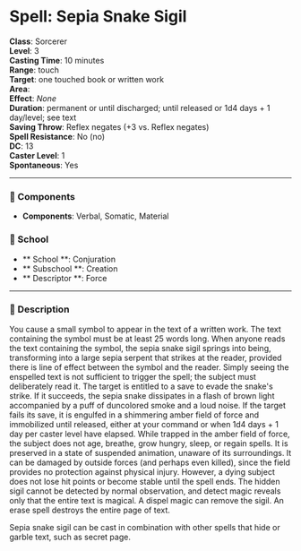 
# Spell: Sepia Snake Sigil
**Class**: Sorcerer  
**Level**: 3  
**Casting Time**: 10 minutes  
**Range**: touch  
**Target**: one touched book or written work  
**Area**:   
**Effect**: _None_  
**Duration**: permanent or until discharged; until released or 1d4 days + 1 day/level; see text  
**Saving Throw**: Reflex negates (+3 vs. Reflex negates)  
**Spell Resistance**: No (no)  
**DC**: 13  
**Caster Level**: 1  
**Spontaneous**: Yes

---

### 🔮 Components
- **Components**: Verbal, Somatic, Material

### 🏫 School
- ** School **: Conjuration
- ** Subschool **: Creation
- ** Descriptor **: Force
---

### 📜 Description
You cause a small symbol to appear in the text of a written work. The text containing the symbol must be at least 25 words long. When anyone reads the text containing the symbol, the sepia snake sigil springs into being, transforming into a large sepia serpent that strikes at the reader, provided there is line of effect between the symbol and the reader. Simply seeing the enspelled text is not sufficient to trigger the spell; the subject must deliberately read it. The target is entitled to a save to evade the snake's strike. If it succeeds, the sepia snake dissipates in a flash of brown light accompanied by a puff of duncolored smoke and a loud noise. If the target fails its save, it is engulfed in a shimmering amber field of force and immobilized until released, either at your command or when 1d4 days + 1 day per caster level have elapsed. While trapped in the amber field of force, the subject does not age, breathe, grow hungry, sleep, or regain spells. It is preserved in a state of suspended animation, unaware of its surroundings. It can be damaged by outside forces (and perhaps even killed), since the field provides no protection against physical injury. However, a dying subject does not lose hit points or become stable until the spell ends. The hidden sigil cannot be detected by normal observation, and detect magic reveals only that the entire text is magical. A dispel magic can remove the sigil. An erase spell destroys the entire page of text.

Sepia snake sigil can be cast in combination with other spells that hide or garble text, such as secret page.
